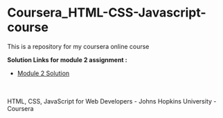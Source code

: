 # Coursera_HTML-CSS-Javascript-course
This is a repository for my coursera online course


<b>Solution Links for module 2 assignment :</b> <br>
- [Module 2 Solution](https://dharshankumar2002.github.io/coursera_course/index.html) <br>

<br><br>
HTML, CSS, JavaScript for Web Developers - Johns Hopkins University - Coursera
